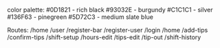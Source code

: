 color palette:
    #0D1821 - rich black
    #93032E - burgundy
    #C1C1C1 - silver
    #136F63 - pinegreen
    #5D72C3 - medium slate blue

Routes:
 /home
 /user
 /register-bar
 /register-user
 /login
 /home
 /add-tips
 /confirm-tips
 /shift-setup
 /hours-edit
 /tips-edit
 /tip-out
 /shift-history